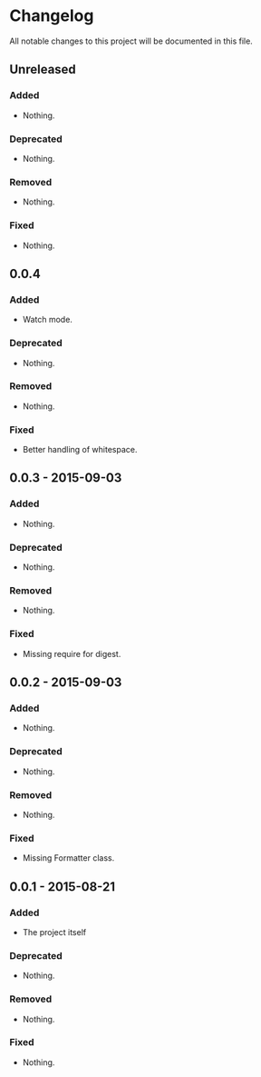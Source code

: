 # Changelog

All notable changes to this project will be documented in this file.

## Unreleased

### Added

- Nothing.

### Deprecated

- Nothing.

### Removed

- Nothing.

### Fixed

- Nothing.

## 0.0.4

### Added

- Watch mode.

### Deprecated

- Nothing.

### Removed

- Nothing.

### Fixed

- Better handling of whitespace.

## 0.0.3 - 2015-09-03

### Added

- Nothing.

### Deprecated

- Nothing.

### Removed

- Nothing.

### Fixed

- Missing require for digest.

## 0.0.2 - 2015-09-03

### Added

- Nothing.

### Deprecated

- Nothing.

### Removed

- Nothing.

### Fixed

- Missing Formatter class.

## 0.0.1 - 2015-08-21

### Added

- The project itself

### Deprecated

- Nothing.

### Removed

- Nothing.

### Fixed

- Nothing.
